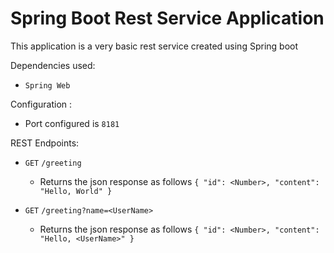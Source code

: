 # Spring Boot Rest Service Application

This application is a very basic rest service created using Spring boot

Dependencies used:

- `Spring Web`

Configuration :

- Port configured is `8181`

REST Endpoints:

- `GET` `/greeting`
  - Returns the json response as follows
  `{
    "id": <Number>,
    "content": "Hello, World"
    }`
  

- `GET` `/greeting?name=<UserName>`
  - Returns the json response as follows
  `{
  "id": <Number>,
  "content": "Hello, <UserName>"
  }`
